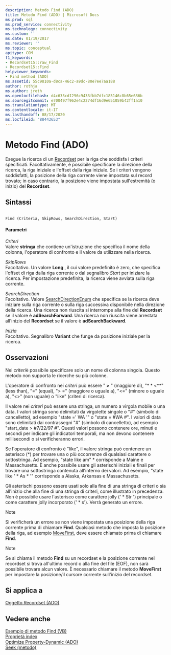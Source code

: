 ```yaml
---
description: Metodo Find (ADO)
title: Metodo Find (ADO) | Microsoft Docs
ms.prod: sql
ms.prod_service: connectivity
ms.technology: connectivity
ms.custom: ''
ms.date: 01/19/2017
ms.reviewer: ''
ms.topic: conceptual
apitype: COM
f1_keywords:
- Recordset15::raw_Find
- Recordset15::Find
helpviewer_keywords:
- Find method [ADO]
ms.assetid: 55c9810a-d8ca-46c2-a9dc-80e7ee7aa188
author: rothja
ms.author: jroth
ms.openlocfilehash: d4c633cd1296c9433fbb7dfc185146c8b65e686b
ms.sourcegitcommit: e700497f962e4c2274df16d9e651059b42ff1a10
ms.translationtype: MT
ms.contentlocale: it-IT
ms.lasthandoff: 08/17/2020
ms.locfileid: "88443653"
---
```

# <a name="find-method-ado"></a>Metodo Find (ADO)
Esegue la ricerca di un [Recordset](../../../ado/reference/ado-api/recordset-object-ado.md) per la riga che soddisfa i criteri specificati. Facoltativamente, è possibile specificare la direzione della ricerca, la riga iniziale e l'offset dalla riga iniziale. Se i criteri vengono soddisfatti, la posizione della riga corrente viene impostata sul record trovato; in caso contrario, la posizione viene impostata sull'estremità (o inizio) del **Recordset**.  
  
## <a name="syntax"></a>Sintassi  
  
```  
  
Find (Criteria, SkipRows, SearchDirection, Start)  
```  
  
#### <a name="parameters"></a>Parametri  
 *Criteri*  
 Valore **stringa** che contiene un'istruzione che specifica il nome della colonna, l'operatore di confronto e il valore da utilizzare nella ricerca.  
  
 *SkipRows*  
 Facoltativo. Un valore **Long** , il cui valore predefinito è zero, che specifica l'offset di riga dalla riga corrente o dal segnalibro *Start* per iniziare la ricerca. Per impostazione predefinita, la ricerca viene avviata sulla riga corrente.  
  
 *SearchDirection*  
 Facoltativo. Valore [SearchDirectionEnum](../../../ado/reference/ado-api/searchdirectionenum.md) che specifica se la ricerca deve iniziare sulla riga corrente o sulla riga successiva disponibile nella direzione della ricerca. Una ricerca non riuscita si interrompe alla fine del **Recordset** se il valore è **adSearchForward**. Una ricerca non riuscita viene arrestata all'inizio del **Recordset** se il valore è **adSearchBackward**.  
  
 *Inizia*  
 Facoltativo. Segnalibro **Variant** che funge da posizione iniziale per la ricerca.  
  
## <a name="remarks"></a>Osservazioni  
 Nei *criteri*è possibile specificare solo un nome di colonna singola. Questo metodo non supporta le ricerche su più colonne.  
  
 L'operatore di confronto nei *criteri* può essere " **>** " (maggiore di), "* * \<**" (less than), "=" (equal), "> =" (maggiore o uguale a), "<=" (minore o uguale a), "<>" (non uguale) o "like" (criteri di ricerca).  
  
 Il valore nei *criteri* può essere una stringa, un numero a virgola mobile o una data. I valori stringa sono delimitati da virgolette singole o "#" (simbolo di cancelletto), ad esempio "state =' WA '" o "state = #WA #". I valori di data sono delimitati dai contrassegni "#" (simbolo di cancelletto), ad esempio "start_date > #7/22/97 #". Questi valori possono contenere ore, minuti e secondi per indicare gli indicatori temporali, ma non devono contenere millisecondi o si verificheranno errori.  
  
 Se l'operatore di confronto è "like", il valore stringa può contenere un asterisco (*) per trovare una o più occorrenze di qualsiasi carattere o sottostringa. Ad esempio, "state like am" \* corrisponde a Maine e Massachusetts. È anche possibile usare gli asterischi iniziali e finali per trovare una sottostringa contenuta all'interno dei valori. Ad esempio, "state like ' \* As \* '" corrisponde a Alaska, Arkansas e Massachusetts.  
  
 Gli asterischi possono essere usati solo alla fine di una stringa di criteri o sia all'inizio che alla fine di una stringa di criteri, come illustrato in precedenza. Non è possibile usare l'asterisco come carattere jolly (' * Str ') principale o come carattere jolly incorporato (' \* s'). Verrà generato un errore.  
  
> [!NOTE]
>  Si verificherà un errore se non viene impostata una posizione della riga corrente prima di chiamare **Find**. Qualsiasi metodo che imposta la posizione della riga, ad esempio [MoveFirst](../../../ado/reference/ado-api/movefirst-movelast-movenext-and-moveprevious-methods-ado.md), deve essere chiamato prima di chiamare **Find**.  
  
> [!NOTE]
>  Se si chiama il metodo **Find** su un recordset e la posizione corrente nel recordset si trova all'ultimo record o alla fine del file (EOF), non sarà possibile trovare alcun valore. È necessario chiamare il metodo **MoveFirst** per impostare la posizione/il cursore corrente sull'inizio del recordset.  
  
## <a name="applies-to"></a>Si applica a  
 [Oggetto Recordset (ADO)](../../../ado/reference/ado-api/recordset-object-ado.md)  
  
## <a name="see-also"></a>Vedere anche  
 [Esempio di metodo Find (VB)](../../../ado/reference/ado-api/find-method-example-vb.md)   
 [Proprietà index](../../../ado/reference/ado-api/index-property.md)   
 [Optimize Property-Dynamic (ADO)](../../../ado/reference/ado-api/optimize-property-dynamic-ado.md)   
 [Seek (metodo)](../../../ado/reference/ado-api/seek-method.md)
